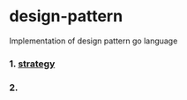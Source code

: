 # design-pattern
Implementation of design pattern go language

### 1. [strategy](/01-strategy)
### 2.


